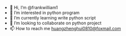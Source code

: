- 👋 Hi, I’m @frankwilliam1
- 👀 I’m interested in python program
- 🌱 I’m currently learning write python script
- 💞️ I’m looking to collaborate on python project
- 📫 How to reach me huangzhenghui0810@foxmail.com

<!---
frankwilliam1/frankwilliam1 is a ✨ special ✨ repository because its `README.md` (this file) appears on your GitHub profile.
You can click the Preview link to take a look at your changes.
--->
